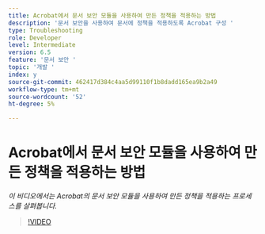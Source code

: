 ```yaml
---
title: Acrobat에서 문서 보안 모듈을 사용하여 만든 정책을 적용하는 방법
description: '문서 보안을 사용하여 문서에 정책을 적용하도록 Acrobat 구성 '
type: Troubleshooting
role: Developer
level: Intermediate
version: 6.5
feature: '문서 보안 '
topic: '개발 '
index: y
source-git-commit: 462417d384c4aa5d99110f1b8dadd165ea9b2a49
workflow-type: tm+mt
source-wordcount: '52'
ht-degree: 5%

---
```



# Acrobat에서 문서 보안 모듈을 사용하여 만든 정책을 적용하는 방법

*이 비디오에서는 Acrobat의 문서 보안 모듈을 사용하여 만든 정책을 적용하는 프로세스를 살펴봅니다.*

>[!VIDEO](https://video.tv.adobe.com/v/335486?quality=9&learn=on)
